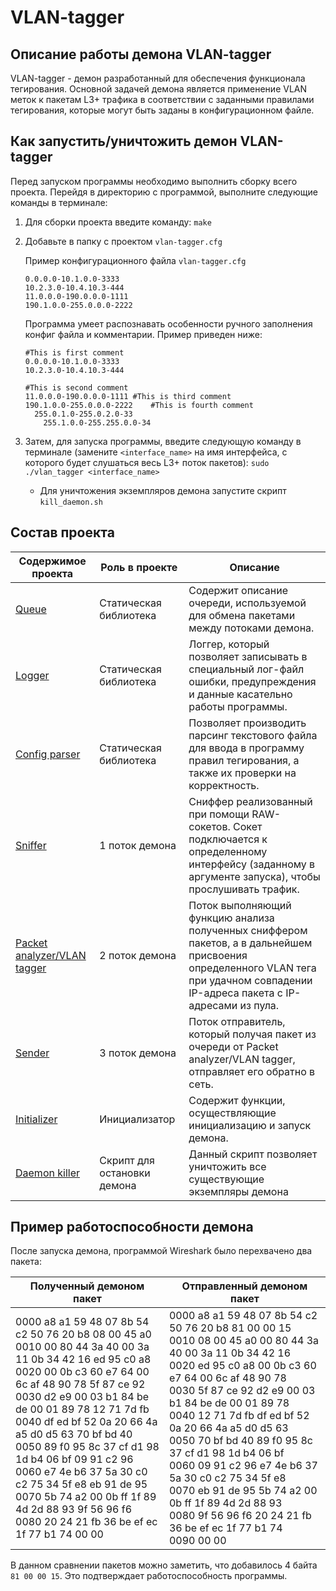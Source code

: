 # VLAN-tagger
## Описание работы демона VLAN-tagger
VLAN-tagger - демон разработанный для обеспечения функционала тегирования. Основной задачей демона является применение VLAN меток к пакетам L3+ трафика в соответствии с заданными правилами тегирования, которые могут быть заданы в конфигурационном файле.
## Как запустить/уничтожить демон VLAN-tagger
Перед запуском программы необходимо выполнить сборку всего проекта. Перейдя в директорию с программой, выполните следующие команды в терминале:
1. Для сборки проекта введите команду: `make`
2. Добавьте в папку с проектом `vlan-tagger.cfg`

   Пример конфигурационного файла `vlan-tagger.cfg`
   ```
   0.0.0.0-10.1.0.0-3333
   10.2.3.0-10.4.10.3-444
   11.0.0.0-190.0.0.0-1111
   190.1.0.0-255.0.0.0-2222
   ```
   Программа умеет распознавать особенности ручного заполнения конфиг файла и комментарии. Пример приведен ниже:
   ```
   #This is first comment
   0.0.0.0-10.1.0.0-3333
   10.2.3.0-10.4.10.3-444
   
   #This is second comment
   11.0.0.0-190.0.0.0-1111 #This is third comment
   190.1.0.0-255.0.0.0-2222    #This is fourth comment
     255.0.1.0-255.0.2.0-33
       255.1.0.0-255.255.0.0-34
   ```
3. Затем, для запуска программы, введите следующую команду в терминале (замените `<interface_name>` на имя интерфейса, с которого будет слушаться весь L3+ поток пакетов): `sudo ./vlan_tagger <interface_name>`
   - Для уничтожения экземпляров демона запустите скрипт `kill_daemon.sh`
## Состав проекта
| Содержимое проекта                           | Роль в проекте              | Описание                                                                                                                                                                         |
|----------------------------------------------|-----------------------------|----------------------------------------------------------------------------------------------------------------------------------------------------------------------------------|
| [Queue](queue/README.MD)                     | Статическая библиотека      | Содержит описание очереди, используемой для обмена пакетами между потоками демона.                                                                                               |
| [Logger](logger/README.MD)                   | Статическая библиотека      | Логгер, который позволяет записывать в специальный лог-файл ошибки, предупреждения и данные касательно работы программы.                                                         |
| [Config parser](config_parser/README.MD)     | Статическая библиотека      | Позволяет производить парсинг текстового файла для ввода в программу правил тегирования, а также их проверки на корректность.                                                    |
| [Sniffer](sniffer.c)                         | 1 поток демона              | Сниффер реализованный при помощи RAW-сокетов. Сокет подключается к определенному интерфейсу (заданному в аргументе запуска), чтобы прослушивать трафик.                          |
| [Packet analyzer/VLAN tagger](vlan_tagger.c) | 2 поток демона              | Поток выполняющий функцию анализа полученных сниффером пакетов, а в дальнейшем присвоения определенного VLAN тега при удачном совпадении IP-адреса пакета с IP-адресами из пула. |
| [Sender](sender.c)                           | 3 поток демона              | Поток отправитель, который получая пакет из очереди от Packet analyzer/VLAN tagger, отправляет его обратно в сеть.                                                               |
| [Initializer](pthread_init.c)                | Инициализатор               | Содержит функции, осуществляющие инициализацию и запуск демона.                                                                                                                  |
| [Daemon killer](kill_daemon.sh)              | Скрипт для остановки демона | Данный скрипт позволяет уничтожить все существующие экземпляры демона                                                                                                            |   

## Пример работоспособности демона
После запуска демона, программой Wireshark было перехвачено два пакета:

| Полученный демоном пакет                                                                                                                                                                                                                                                                                                                                                                                                                                                                                                                 | Отправленный демоном пакет                                                                                                                                                                                                                                                                                                                                                                                                                                                                                                                                      |
|------------------------------------------------------------------------------------------------------------------------------------------------------------------------------------------------------------------------------------------------------------------------------------------------------------------------------------------------------------------------------------------------------------------------------------------------------------------------------------------------------------------------------------------|-----------------------------------------------------------------------------------------------------------------------------------------------------------------------------------------------------------------------------------------------------------------------------------------------------------------------------------------------------------------------------------------------------------------------------------------------------------------------------------------------------------------------------------------------------------------|
| 0000   a8 a1 59 48 07 8b 54 c2 50 76 20 b8 08 00 45 a0<br/>0010   00 80 44 3a 40 00 3a 11 0b 34 42 16 ed 95 c0 a8<br/>0020   00 0b c3 60 e7 64 00 6c af 48 90 78 5f 87 ce 92<br/>0030   d2 e9 00 03 b1 84 be de 00 01 89 78 12 71 7d fb<br/>0040   df ed bf 52 0a 20 66 4a a5 d0 d5 63 70 bf bd 40<br/>0050   89 f0 95 8c 37 cf d1 98 1d b4 06 bf 09 91 c2 96<br/>0060   e7 4e b6 37 5a 30 c0 c2 75 34 5f e8 eb 91 de 95<br/>0070   5b 74 a2 00 0b ff 1f 89 4d 2d 88 93 9f 56 96 f6<br/>0080   20 24 21 fb 36 be ef ec 1f 77 b1 74 00 00 | 0000   a8 a1 59 48 07 8b 54 c2 50 76 20 b8 81 00 00 15<br/>0010   08 00 45 a0 00 80 44 3a 40 00 3a 11 0b 34 42 16<br/>0020   ed 95 c0 a8 00 0b c3 60 e7 64 00 6c af 48 90 78<br/>0030   5f 87 ce 92 d2 e9 00 03 b1 84 be de 00 01 89 78<br/>0040   12 71 7d fb df ed bf 52 0a 20 66 4a a5 d0 d5 63<br/>0050   70 bf bd 40 89 f0 95 8c 37 cf d1 98 1d b4 06 bf<br/>0060   09 91 c2 96 e7 4e b6 37 5a 30 c0 c2 75 34 5f e8<br/>0070   eb 91 de 95 5b 74 a2 00 0b ff 1f 89 4d 2d 88 93<br/>0080   9f 56 96 f6 20 24 21 fb 36 be ef ec 1f 77 b1 74<br/>0090   00 00 |

В данном сравнении пакетов можно заметить, что добавилось 4 байта `81 00 00 15`. Это подтверждает работоспособность программы.
